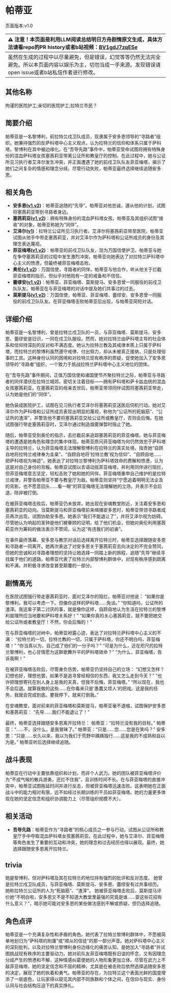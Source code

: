 # 帕蒂亚
页面版本:v1.0
 

| :warning: 注意！本页面是利用LLM阅读总结明日方舟剧情原文生成，具体方法请看repo的PR history或者b站视频：[BV1gdJ7zqESe](https://www.bilibili.com/video/BV1gdJ7zqESe/)         |
|:----------------------------|
| 虽然在生成的过程中以尽量避免，但是错误，幻觉等等仍然无法完全避免。所以本页面内容以娱乐为主，切勿当成一手来源。发现错误请open issue或者b站私信作者进行修改。|



## 其他名称
拘谨的医院护工;亲切的医院护工;拉特兰市民？
## 简要介绍
帕蒂亚是一名黎博利，前拉特兰戍卫队成员，现隶属于安多恩领导的“寻路者”组织。她秉持强烈的反萨科塔中心主义观点，认为拉特兰的信仰和体系只属于萨科塔，黎博利在其中被边缘化。在“吾导先路”事件中，帕蒂亚受命试图将拥有特殊身份的混血萨科塔女孩塞茜莉亚带离公证所和教皇厅的控制。在此过程中，她与公证所见习执行者艾泽尔发生冲突，并正面遭遇了她的前戍卫队队友菲亚梅塔，揭示了她们之间复杂的情感和理念分歧。尽管行动失败，帕蒂亚最终选择继续追随安多恩。
## 相关角色
-   **安多恩([v1](extended_char_an_duo_en.md),[v2](../char_v3/extended_char_an_duo_en.md))**：帕蒂亚追随的“先导”。帕蒂亚对他忠诚，遵从他的计划，试图将塞茜莉亚带到寻路者身边。
-   **塞茜莉亚([v1](extended_char_sai_qian_li_ya.md),[v2](../char_v3/extended_char_sai_qian_li_ya.md))**：拥有特殊身份的混血萨科塔女孩，帕蒂亚及其组织试图“接收”的对象，帕蒂亚称她为“同伴”。
-   **艾泽尔([v1](extended_char_ai_ze_er.md))**：拉特兰公证所见习执行者。艾泽尔将塞茜莉亚带至医院，帕蒂亚试图从他手中带走塞茜莉亚，并对艾泽尔作为萨科塔和公证所成员的身份及其理念表达蔑视。
-   **菲亚梅塔([v1](char_300_phenxi.md),[v2](../char_v3/char_300_phenxi.md))**：帕蒂亚的前戍卫队队友，现为万国信使护卫。帕蒂亚与她在争夺塞茜莉亚的过程中发生激烈冲突，帕蒂亚向她表达了对拉特兰萨科塔中心主义的愤懑，但最终被菲亚梅塔击败。
-   **奥伦([v1](extended_char_ao_lun.md),[v2](../char_v3/extended_char_ao_lun.md))**：万国信使，寻路者的同伴。帕蒂亚与他合作，听从他关于拦截菲亚梅塔的指示，但似乎对他抱有一定的戒备和不信任。
-   **蕾缪安([v1](char_4193_lemuen.md),[v2](../char_v3/char_4193_lemuen.md))**：帕蒂亚、菲亚梅塔、莫斯提马、安多恩曾一同服役的前戍卫队队友。帕蒂亚在与菲亚梅塔的对话中提及她们共事过的过去。
-   **莫斯提马([v1](char_213_mostma.md),[v2](../char_v3/char_213_mostma.md))**：万国信使，帕蒂亚、菲亚梅塔、蕾缪安、安多恩曾一同服役的前戍卫队队友。在菲亚梅塔击败帕蒂亚后出现，与帕蒂亚简短对话。
## 详细介绍
帕蒂亚是一名黎博利，曾是拉特兰戍卫队的一员，与菲亚梅塔、莫斯提马、安多恩、蕾缪安是旧识，一同在戍卫队服役。然而，她对拉特兰由萨科塔主导的社会体系和信仰持深刻的反对和不满态度。她认为拉特兰教及其戒律本质上只属于萨科塔，而拉特兰的黎博利虽然遵守戒律、付出努力，却从未被真正接纳，只是处理俗事的工具。这种身份认同的困境和对拉特兰现有秩序的质疑，促使她加入了安多恩领导的“寻路者”组织，一个致力于挑战拉特兰萨科塔中心主义地位的团体。

在“吾导先路”事件期间，正值万国信使和诸国使节齐聚拉特兰之际，帕蒂亚与寻路者的同伴潜伏在拉特兰城郊，密切关注着目标——拥有萨科塔和萨卡兹血统的混血女孩塞茜莉亚。在塞茜莉亚的母亲去世后，帕蒂亚带领同伴试图将塞茜莉亚带走，认为她是他们的“同伴”。

她伪装成医院护工，试图在见习执行者艾泽尔将塞茜莉亚送医后伺机行动。她对艾泽尔作为萨科塔和公证所成员表现出明显的蔑视，称他为“公证所的死脑筋”、“公证所的渣滓”，并警告他不要将塞茜莉亚交给公证所或教皇厅，否则会后悔。在她试图强行带走塞茜莉亚时，艾泽尔通过制造烟雾弹暂时阻止了她。

随后，帕蒂亚受到奥伦的指示，去拦截前来追踪塞茜莉亚的菲亚梅塔。她与菲亚梅塔的遭遇是她角色和理念的集中体现。帕蒂亚质问菲亚梅塔为何仍然效忠于萨科塔主导的拉特兰，认为菲亚梅塔无法理解黎博利在拉特兰的真实处境，指责她“自顾自地将拉特兰戒律奉为圭臬”、“自顾自地将‘拉特兰教’视为信仰”、“自顾自地......把萨科塔视为神迹”。她表达了对拉特兰黎博利为萨科塔效命的费解和愤懑，认为这是对自己身份的背叛。帕蒂亚试图以言语动摇菲亚梅塔，并利用同伴进行阻拦，但菲亚梅塔意志坚定，轻松击败了她和她的同伴。菲亚梅塔重申自己维护的是拉特兰戒律，并警告帕蒂亚不要与教皇厅为敌。帕蒂亚则坚持“宁愿追着明明无法企及的背影，也不愿意回头......看一眼”的菲亚梅塔无法理解她的立场，并表示不会后退，除非被打倒。

在被菲亚梅塔击败后，帕蒂亚仍未放弃。她出现在安魂教堂附近，关注着安多恩和塞茜莉亚的动向。当莫斯提马和菲亚梅塔前来缉捕安多恩时，帕蒂亚带领寻路者成员再次出现，试图协助安多恩。她表示“我们不能退让了”，并将艾泽尔视为妨碍。尽管她认为响起的圣钟是他们被眷顾的证明，给了他们机会，但她对奥伦利用塞茜莉亚作为筹码的做法表示不赞同，认为这“有违我们的初衷”。

在事件最终落幕、安多恩与教宗对话后选择离开拉特兰时，帕蒂亚选择跟随安多恩和寻路者一同离开。她再次表达了对安多恩关于塞茜莉亚去向决定的不完全赞同，但她的忠诚和对寻路者理想的坚持让她选择一同踏上新的旅程，追随“先导”继续寻找属于他们的道路。帕蒂亚代表了拉特兰内部黎博利群体中，对现有秩序感到疏离和不满，并积极寻求改变甚至颠覆的一部分。
## 剧情高光
在医院试图强行带走塞茜莉亚时，面对艾泽尔的阻拦，帕蒂亚对他说：
“如果你是黎博利，我可以考虑一下。但像你这样的萨科塔......免谈。”
“你知道吗，公证所的渣滓。我这辈子第二讨厌的事，就是像你这样，自顾自地认为生活在拉特兰的黎博利就理所应当地要和萨科塔关系好！”
“如果你真的关心塞茜莉亚，就不要把她交给公证所或者教皇厅！不然，你会后悔的！”

在与菲亚梅塔的对峙中，帕蒂亚袒露心迹，表达了对拉特兰萨科塔中心主义的不满：
“拉特兰的一切，拉特兰教的一切，只属于萨科塔，你还不明白吗，菲亚梅塔！”
“你当真以为，自己成了他们的一分子吗？”
“可是为什么，近在咫尺的拉特兰黎博利，也心甘情愿为这群歌舞升平的萨科塔效命？”
“为什么，菲亚梅塔，告诉我啊！”

在被菲亚梅塔击败后，尽管身负伤势，帕蒂亚仍坚持自己的立场：
“幻想又怎样？幻想也好，理想也罢，如果不是追寻曾经相信的东西，我又怎么走到今天？”
“也许把理想寄托在别人身上是我的天真，但我不后悔，菲亚梅塔。”
“所以现在，我也不会后退。就算我做的这些......在你看来只是‘愚蠢又烦人’的把戏。这是我的任务，我就会完成到底。要我停下，就来打倒我。”

在安魂教堂，面对前来的菲亚梅塔和莫斯提马，帕蒂亚毫不退缩，试图保护安多恩和塞茜莉亚：
“先导......我们不能退让了！”

最终，帕蒂亚选择跟随安多恩离开拉特兰：
帕蒂亚：“拉特兰没有我的目标。”
帕蒂亚：“......不，没什么，是我冒昧了。”
帕蒂亚：“只是......您......您是在笑吗？”
安多恩：“只是......长久以来，我以为我们于荒野中踽踽独行......这是我的不成熟和自以为是。”
帕蒂亚听后选择继续追随。
## 战斗表现
帕蒂亚在行动中主要依靠组织和计划，而非个人武力。她的团队被菲亚梅塔评价为“不成气候的散兵游勇，还拦不住我”，且训练时间不长。在与菲亚梅塔的直接冲突中，帕蒂亚试图拖延时间并进行反击，但被菲亚梅塔迅速击败。这表明她在正面战斗中的能力相对有限，远不如经过长期训练的干员如菲亚梅塔。她的力量更多体现在她的坚定信念和组织协调能力上（尽管组织规模不大）。
## 相关活动
-   **吾导先路**：帕蒂亚作为“寻路者”的核心成员之一参与行动，试图从公证所和教皇厅手中夺取混血萨科塔女孩塞茜莉亚。在此过程中，她与艾泽尔、菲亚梅塔等角色发生了重要的互动和冲突，她的理念和过去经历也得以展现。最终，她选择跟随安多恩离开拉特兰。
## trivia
她是黎博利，但对萨科塔及其在拉特兰的地位持有强烈的批评和反对态度。
她曾是拉特兰戍卫队成员，与菲亚梅塔、莫斯提马、安多恩、蕾缪安有过共事经历。
她称拉特兰公证所的人为“死脑筋”、“渣滓”。
她被菲亚梅塔击败后，莫斯提马评价她“不明白啦，安多恩又不是不知道大教堂里最强的究竟是谁......耍这些花招有什么意义？”，暗示她可能对安多恩的某些做法感到不解或质疑，但仍选择追随。
## 角色点评
帕蒂亚是一个充满复杂性和矛盾的角色。她代表了拉特兰黎博利群体中，不愿被简单地划归为“萨科塔的附庸”或“顺从的信徒”的那一部分声音。她对萨科塔中心主义的深刻批判，以及对拉特兰黎博利身份边缘化的痛苦认知，是她加入“寻路者”并试图挑战现有秩序的主要驱动力。她对前队友菲亚梅塔既有旧谊的怀念，又有因理念分歧产生的愤懑和不解，这种情感纠葛使她的人物形象更加立体。尽管在武力上不敌菲亚梅塔，她的坚定信念和不屈的精神，尤其是在被击败后依然选择追随安多恩的决定，展现了她的执着和勇气。帕蒂亚的存在，为拉特兰这个表面光鲜的国度增添了一层底色，让玩家得以窥见其内部不同族群和个体之间，在信仰与现实、身份认同与社会结构压迫下的真实挣扎。